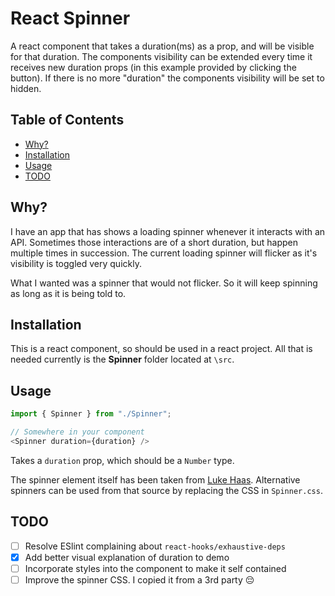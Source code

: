 # React Spinner

A react component that takes a duration(ms) as a prop, and will be visible for that duration. The components visibility can be extended every time it receives new duration props (in this example provided by clicking the button). If there is no more "duration" the components visibility will be set to hidden.

## Table of Contents

- [Why?](#why)
- [Installation](#installation)
- [Usage](#usage)
- [TODO](#todo)

## Why?

I have an app that has shows a loading spinner whenever it interacts with an API. Sometimes those interactions are of a short duration, but happen multiple times in succession. The current loading spinner will flicker as it's visibility is toggled very quickly.

What I wanted was a spinner that would not flicker. So it will keep spinning as long as it is being told to.

## Installation

This is a react component, so should be used in a react project. All that is needed currently is the **Spinner** folder located at `\src`.

## Usage

```javascript
import { Spinner } from "./Spinner";
```

```javascript
// Somewhere in your component
<Spinner duration={duration} />
```

Takes a `duration` prop, which should be a `Number` type.

The spinner element itself has been taken from [Luke Haas](https://projects.lukehaas.me/css-loaders/). Alternative spinners can be used from that source by replacing the CSS in `Spinner.css`.

## TODO

- [ ] Resolve ESlint complaining about `react-hooks/exhaustive-deps`
- [x] Add better visual explanation of duration to demo
- [ ] Incorporate styles into the component to make it self contained
- [ ] Improve the spinner CSS. I copied it from a 3rd party 😔